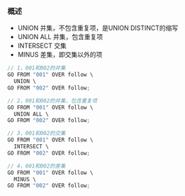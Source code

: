 
### 概述
- UNION      并集，不包含重复项，是UNION DISTINCT的缩写
- UNION ALL  并集，包含重复项
- INTERSECT  交集
- MINUS      差集，即交集以外的项

```js
// 1，001和002的并集
GO FROM "001" OVER follow \
  UNION \
GO FROM "002" OVER follow;

// 2，001和002的并集，包含重复项
GO FROM "001" OVER follow \
  UNION ALL \
GO FROM "002" OVER follow;

// 3，001和002的交集
GO FROM "001" OVER follow \
  INTERSECT \
GO FROM "002" OVER follow;

// 4，001和002的差集
GO FROM "001" OVER follow \
  MINUS \
GO FROM "002" OVER follow;
```
